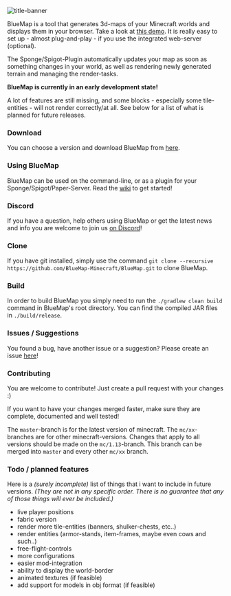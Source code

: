 ![title-banner](https://bluecolored.de/paste/BluemapBanner.png)

BlueMap is a tool that generates 3d-maps of your Minecraft worlds and displays them in your browser. Take a look at [this demo](https://bluecolored.de/bluemap). It is really easy to set up - almost plug-and-play - if you use the integrated web-server (optional).

The Sponge/Spigot-Plugin automatically updates your map as soon as something changes in your world, as well as rendering newly generated terrain and managing the render-tasks.

**BlueMap is currently in an early development state!**

A lot of features are still missing, and some blocks - especially some tile-entities - will not render correctly/at all.
See below for a list of what is planned for future releases.

### Download
You can choose a version and download BlueMap from [here](https://github.com/BlueMap-Minecraft/BlueMap/releases).

### Using BlueMap
BlueMap can be used on the command-line, or as a plugin for your Sponge/Spigot/Paper-Server. Read the [wiki](https://github.com/BlueMap-Minecraft/BlueMap/wiki) to get started!

### Discord
If you have a question, help others using BlueMap or get the latest news and info you are welcome to join us [on Discord](https://discord.gg/zmkyJa3)!

### Clone
If you have git installed, simply use the command `git clone --recursive https://github.com/BlueMap-Minecraft/BlueMap.git` to clone BlueMap.

### Build
In order to build BlueMap you simply need to run the `./gradlew clean build` command in BlueMap's root directory.
You can find the compiled JAR files in `./build/release`.

### Issues / Suggestions
You found a bug, have another issue or a suggestion? Please create an issue [here](https://github.com/BlueMap-Minecraft/BlueMap/issues)!

### Contributing
You are welcome to contribute!
Just create a pull request with your changes :)

If you want to have your changes merged faster, make sure they are complete, documented and well tested!

The `master`-branch is for the latest version of minecraft.
The `mc/xx`-branches are for other minecraft-versions.
Changes that apply to all versions should be made on the `mc/1.13`-branch. This branch can be merged into `master` and every other `mc/xx` branch.

### Todo / planned features
Here is a *(surely incomplete)* list of things that i want to include in future versions. *(They are not in any specific order. There is no guarantee that any of those things will ever be included.)*

- live player positions
- fabric version
- render more tile-entities (banners, shulker-chests, etc..)
- render entities (armor-stands, item-frames, maybe even cows and such..)
- free-flight-controls
- more configurations
- easier mod-integration
- ability to display the world-border
- animated textures (if feasible)
- add support for models in obj format (if feasible)
